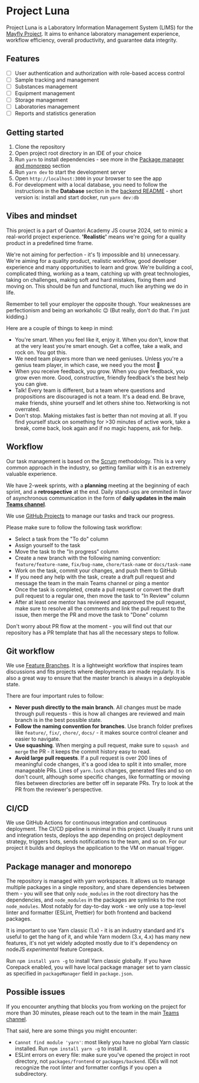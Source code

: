 # Project Luna

Project Luna is a Laboratory Information Management System (LIMS) for the [Mayfly Project](https://github.com/Quantori-Academy). It aims to enhance laboratory management experience, workflow efficiency, overall productivity, and guarantee data integrity.

## Features

-   [ ] User authentication and authorization with role-based access control
-   [ ] Sample tracking and management
-   [ ] Substances management
-   [ ] Equipment management
-   [ ] Storage management
-   [ ] Laboratories management
-   [ ] Reports and statistics generation

## Getting started

1. Clone the repository
2. Open project root directory in an IDE of your choice
3. Run `yarn` to install dependencies - see more in the [Package manager and monorepo](#package-manager-and-monorepo) section
4. Run `yarn dev` to start the development server
5. Open `http://localhost:3000` in your browser to see the app
6. For development with a local database, you need to follow the instructions in the **Database** section in the [backend README](packages/be/README.md) - short version is: install and start docker, run `yarn dev:db`
  <!--
        💪 101: add a script to stop the db from the root
    -->

## Vibes and mindset

This project is a part of Quantori Academy JS course 2024, set to mimic a real-world project experience. **'Realistic'** means we're going for a quality product in a predefined time frame.

We're not aiming for perfection - it's 1) impossible and b) unnecessary.
We're aiming for a quality product, realistic workflow, good developer experience and many opportunities to learn and grow.
We're building a cool, complicated thing, working as a team, catching up with great technologies, taking on challenges, making soft and hard mistakes, fixing them and moving on. This should be fun and functional, much like anything we do in life.

Remember to tell your employer the opposite though. Your weaknesses are perfectionism and being an workaholic 😉
(But really, don't do that. I'm just kidding.)

Here are a couple of things to keep in mind:

-   You're smart. When you feel like it, enjoy it. When you don't, know that at the very least you're smart enough. Get a coffee, take a walk, and rock on. You got this.
-   We need team players more than we need geniuses. Unless you're a genius team player, in which case, we need you the most 🚀
-   When you receive feedback, you grow. When you give feedback, you grow even more. Good, constructive, friendly feedback's the best help you can give.
-   Talk! Every team is different, but a team where questions and propositions are discouraged is not a team. It's a dead end. Be brave, make friends, shine yourself and let others shine too. Networking is not overrated.
-   Don't stop. Making mistakes fast is better than not moving at all. If you find yourself stuck on something for >30 minutes of active work, take a break, come back, look again and if no magic happens, ask for help.

## Workflow

Our task management is based on the [Scrum](<https://en.wikipedia.org/wiki/Scrum_(software_development)>) methodology. This is a very common approach in the industry, so getting familiar with it is an extremely valuable experience.

We have 2-week sprints, with a **planning** meeting at the beginning of each sprint, and a **retrospective** at the end. Daily stand-ups are ommited in favor of asynchronous communication in the form of **daily updates in the main [Teams channel](https://teams.microsoft.com/l/channel/19%3A19ef19fc071f4c7faf42475ce85c5769%40thread.tacv2/Team%20of%20Dmitriy%20Zhukov?groupId=c75db1e6-29be-435e-9199-a0c83673a899&tenantId=124ccfbd-07ea-44e3-8794-af8986d63809&ngc=true)**.

We use [GitHub Projects](https://github.com/orgs/Quantori-Academy/projects/10) to manage our tasks and track our progress.

Please make sure to follow the following task workflow:

-   Select a task from the "To do" column
-   Assign yourself to the task
-   Move the task to the "In progress" column
-   Create a new branch with the following naming convention: `feature/feature-name`, `fix/bug-name`, `chore/task-name` or `docs/task-name`
-   Work on the task, commit your changes, and push them to GitHub
-   If you need any help with the task, create a draft pull request and message the team in the main Teams channel or ping a mentor
-   Once the task is completed, create a pull request or convert the draft pull request to a regular one, then move the task to "In Review" column
-   After at least one mentor has reviewed and approved the pull request, make sure to resolve all the comments and link the pull request to the issue, then merge the PR and move the task to "Done" column

Don't worry about PR flow at the moment - you will find out that our repository has a PR template that has all the necessary steps to follow.

## Git workflow

We use [Feature Branches](https://www.atlassian.com/git/tutorials/comparing-workflows/feature-branch-workflow). It is a lightweight workflow that inspires team discussions and fits projects where deployments are made regularly. It is also a great way to ensure that the master branch is always in a deployable state.

There are four important rules to follow:

-   **Never push directly to the main branch**. All changes must be made through pull requests - this is how all changes are reviewed and main branch is in the best possible state.
-   **Follow the naming convention for branches**. Use branch folder prefixes like `feature/`, `fix/`, `chore/`, `docs/` - it makes source control cleaner and easier to navigate.
-   **Use squashing**. When merging a pull request, make sure to `squash and merge` the PR - it keeps the commit history easy to read.
-   **Avoid large pull requests**. If a pull request is over 200 lines of meaningful code changes, it's a good idea to split it into smaller, more manageable PRs. Lines of `yarn.lock` changes, generated files and so on don't count, although some specific changes, like formatting or moving files between directories are better off in separate PRs. Try to look at the PR from the reviewer's perspective.

## CI/CD

We use GitHub Actions for continuous integration and continuous deployment. The CI/CD pipeline is minimal in this project. Usually it runs unit and integration tests, deploys the app depending on project deployment strategy, triggers bots, sends notifications to the team, and so on. For our project it builds and deploys the application to the VM on manual trigger.

## Package manager and monorepo

The repository is managed with yarn workspaces. It allows us to manage multiple packages in a single repository, and share dependencies between them - you will see that only `node_modules` in the root directory has the dependencies, and `node_modules` in the packages are symlinks to the root `node_modules`. Most notably for day-to-day work - we only use a top-level linter and formatter (ESLint, Prettier) for both frontend and backend packages.

It is important to use Yarn classic (1.x) - it is an industry standard and it's useful to get the hang of it, and while Yarn modern (3.x, 4.x) has many new features, it's not yet widely adopted mostly due to it's dependency on nodeJS _experimental_ feature Corepack.

Run `npm install yarn -g` to install Yarn classic globally. If you have Corepack enabled, you will have local package manager set to yarn classic as specified in `packageManager` field in `package.json`.

## Possible issues

If you encounter anything that blocks you from working on the project for more than 30 minutes, please reach out to the team in the main [Teams channel](https://teams.microsoft.com/l/channel/19%3A19ef19fc071f4c7faf42475ce85c5769%40thread.tacv2/Team%20of%20Dmitriy%20Zhukov?groupId=c75db1e6-29be-435e-9199-a0c83673a899&tenantId=124ccfbd-07ea-44e3-8794-af8986d63809&ngc=true).

That said, here are some things you might encounter:

-   `Cannot find module 'yarn'`: most likely you have no global Yarn classic installed. Run `npm install yarn -g` to install it.
-   ESLint errors on every file: make sure you've opened the project in root directory, not `packages/frontend` or `packages/backend`. IDEs will not recognize the root linter and formatter configs if you open a subdirectory.
